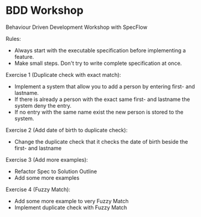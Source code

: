BDD Workshop
============

Behaviour Driven Development Workshop with SpecFlow

Rules:
- Always start with the executable specification before implementing a feature.
- Make small steps. Don't try to write complete specification at once. 



Exercise 1 (Duplicate check with exact match):
- Implement a system that allow you to add a person by entering first- and lastname.
- If there is already a person with the exact same first- and lastname the system deny the entry.
- If no entry with the same name exist the new person is stored to the system.


Exercise 2 (Add date of birth to duplicate check):
- Change the duplicate check that it checks the date of birth beside the first- and lastname


Exercise 3 (Add more examples):
- Refactor Spec to Solution Outline
- Add some more examples


Exercise 4 (Fuzzy Match):
- Add some more example to very Fuzzy Match
- Implement duplicate check with Fuzzy Match

